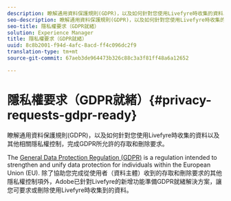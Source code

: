 ```yaml
---
description: 瞭解通用資料保護規則(GDPR)，以及如何針對您使用Livefyre時收集的資料以及其他相關隱私權控制，完成GDPR所允許的存取和刪除要求。
seo-description: 瞭解通用資料保護規則(GDPR)，以及如何針對您使用Livefyre時收集的資料以及其他相關隱私權控制，完成GDPR所允許的存取和刪除要求。
seo-title: 隱私權要求（GDPR就緒）
solution: Experience Manager
title: 隱私權要求（GDPR就緒）
uuid: 8c8b2001-f94d-4afc-8acd-ff4c096dc2f9
translation-type: tm+mt
source-git-commit: 67aeb3de964473b326c88c3a3f81ff48a6a12652

---
```



# 隱私權要求（GDPR就緒）{#privacy-requests-gdpr-ready}

瞭解通用資料保護規則(GDPR)，以及如何針對您使用Livefyre時收集的資料以及其他相關隱私權控制，完成GDPR所允許的存取和刪除要求。

The [General Data Protection Regulation (GDPR)](https://adobe.io/apis/cloudplatform/gdpr.html) is a regulation intended to strengthen and unify data protection for individuals within the European Union (EU). 除了協助您完成從使用者（資料主體）收到的存取和刪除要求的其他隱私權控制項外，Adobe已針對Livefyre的新增功能準備GDPR就緒解決方案，讓您可要求或刪除使用Livefyre時收集到的資料。
